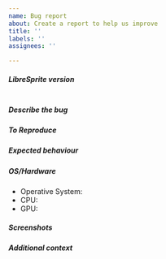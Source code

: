```yaml
---
name: Bug report
about: Create a report to help us improve
title: ''
labels: ''
assignees: ''

---
```

##### LibreSprite version
<!-- Paste LibreSprite version between quotes down below: you'll find it on the
bottom left corner when you open the software. If you're on a dev version,
please specify the commit hash too -->
```

```

##### Describe the bug
<!-- A clear and concise description of what the bug is -->

##### To Reproduce
<!-- Steps to reproduce the behaviour -->

##### Expected behaviour
<!-- A clear and concise description of what you expected to happen -->

##### OS/Hardware
- Operative System:
- CPU:
- GPU: <!-- GPU for graphical issues only. Delete otherwise -->

<!-- Delete these sections if you don't need them -->
##### Screenshots  
<!-- Screenshots or videos to help explain your problem -->

##### Additional context  
<!-- Add any other context about the problem here -->
